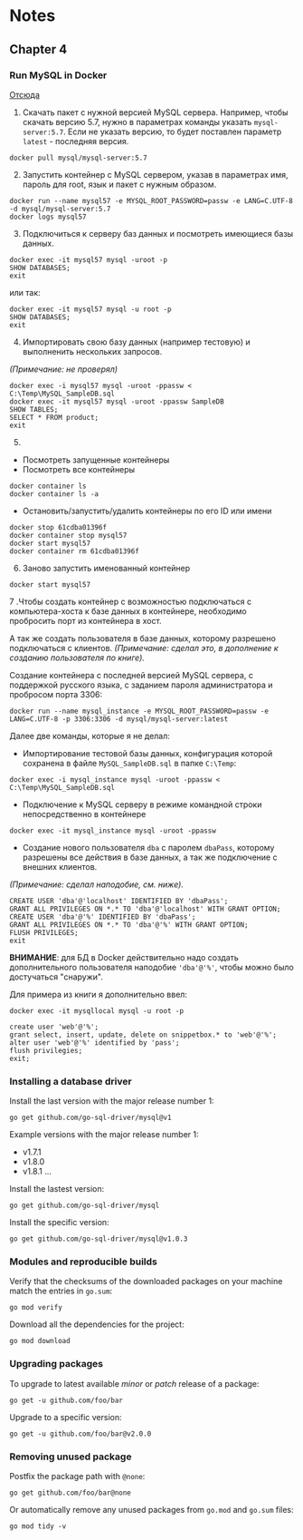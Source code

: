 # Notes

## Chapter 4

### Run MySQL in Docker

[Отсюда](http://sysengineering.ru/notes/ispolzovanie-docker-dlya-mysql-servera)

1. Скачать пакет с нужной версией MySQL сервера.
Например, чтобы скачать версию 5.7, нужно в параметрах команды указать `mysql-server:5.7`.
Если не указать версию, то будет поставлен параметр `latest` - последняя версия.

```text
docker pull mysql/mysql-server:5.7
```

2. Запустить контейнер с MySQL сервером, указав в параметрах имя, пароль для root, язык и
пакет с нужным образом.

```text
docker run --name mysql57 -e MYSQL_ROOT_PASSWORD=passw -e LANG=C.UTF-8 -d mysql/mysql-server:5.7
docker logs mysql57
```

3. Подключиться к серверу баз данных и посмотреть имеющиеся базы данных.

```text
docker exec -it mysql57 mysql -uroot -p
SHOW DATABASES;
exit
```

или так:

```text
docker exec -it mysql57 mysql -u root -p
SHOW DATABASES;
exit
```

4. Импортировать свою базу данных (например тестовую) и выполненить нескольких запросов.

*(Примечание: не проверял)*

```text
docker exec -i mysql57 mysql -uroot -ppassw < C:\Temp\MySQL_SampleDB.sql
docker exec -it mysql57 mysql -uroot -ppassw SampleDB
SHOW TABLES;
SELECT * FROM product;
exit
```

5.

- Посмотреть запущенные контейнеры
- Посмотреть все контейнеры

```text
docker container ls
docker container ls -a
```

- Остановить/запустить/удалить контейнеры по его ID или имени

```text
docker stop 61cdba01396f
docker container stop mysql57
docker start mysql57
docker container rm 61cdba01396f
```

6. Заново запустить именованный контейнер

```text
docker start mysql57
```

7 .Чтобы создать контейнер с возможностью подключаться с компьютера-хоста к базе данных
в контейнере, необходимо пробросить порт из контейнера в хост.

A так же создать пользователя в базе данных, которому разрешено подключаться с клиентов.
*(Примечание: сделал это, в дополнение к созданию пользователя по книге).*

Создание контейнера с последней версией MySQL сервера, с поддержкой русского языка,
с заданием пароля администратора и пробросом порта 3306:

```text
docker run --name mysql_instance -e MYSQL_ROOT_PASSWORD=passw -e LANG=C.UTF-8 -p 3306:3306 -d mysql/mysql-server:latest
```

Далее две команды, которые я не делал:

- Импортирование тестовой базы данных, конфигурация которой сохранена в файле `MySQL_SampleDB.sql`
в папке `C:\Temp`:

```text
docker exec -i mysql_instance mysql -uroot -ppassw < C:\Temp\MySQL_SampleDB.sql
```

- Подключение к MySQL серверу в режиме командной строки непосредственно в контейнере

```text
docker exec -it mysql_instance mysql -uroot -ppassw
```

- Создание нового пользователя `dba` с паролем `dbaPass`,
которому разрешены все действия в базе данных, а так же подключение с внешних клиентов.

*(Примечание: сделал наподобие, см. ниже).*

```text
CREATE USER 'dba'@'localhost' IDENTIFIED BY 'dbaPass';
GRANT ALL PRIVILEGES ON *.* TO 'dba'@'localhost' WITH GRANT OPTION;
CREATE USER 'dba'@'%' IDENTIFIED BY 'dbaPass';
GRANT ALL PRIVILEGES ON *.* TO 'dba'@'%' WITH GRANT OPTION;
FLUSH PRIVILEGES;
exit
```

**ВНИМАНИЕ**: для БД в Docker действительно надо создать дополнительного пользователя
наподобие `'dba'@'%'`, чтобы можно было достучаться "снаружи".

Для примера из книги я дополнительно ввел:

```text
docker exec -it mysqllocal mysql -u root -p

create user 'web'@'%';
grant select, insert, update, delete on snippetbox.* to 'web'@'%';
alter user 'web'@'%' identified by 'pass';
flush privilegies;
exit;
```

### Installing a database driver

Install the last version with the major release number 1:

```text
go get github.com/go-sql-driver/mysql@v1
```

Example versions with the major release number 1:

- v1.7.1
- v1.8.0
- v1.8.1
...

Install the lastest version:

```text
go get github.com/go-sql-driver/mysql
```

Install the specific version:

```text
go get github.com/go-sql-driver/mysql@v1.0.3
```

### Modules and reproducible builds

Verify that the checksums of the downloaded packages on your machine match the entries in `go.sum`:

```text
go mod verify
```

Download all the dependencies for the project:

```text
go mod download
```

### Upgrading packages

To upgrade to latest available *minor* or *patch* release of a package:

```text
go get -u github.com/foo/bar
```

Upgrade to a specific version:

```text
go get -u github.com/foo/bar@v2.0.0
```

### Removing unused package

Postfix the package path with `@none`:

```text
go get github.com/foo/bar@none
```

Or automatically remove any unused packages from `go.mod` and `go.sum` files:

```text
go mod tidy -v
```
